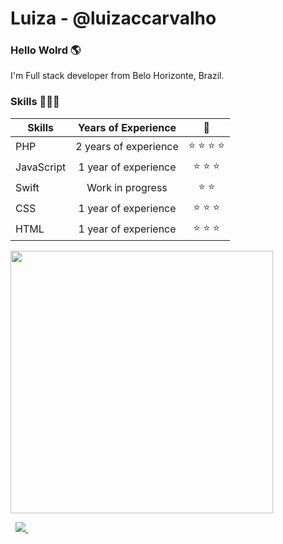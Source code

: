 # Luiza - @luizaccarvalho
### Hello Wolrd 🌎

I'm Full stack developer from Belo Horizonte, Brazil.

### Skills 👩🏻‍💻

| Skills |      Years of Experience     | 🌟 | 
|----------------|:-------------:|:-------------:|
| PHP | 2 years of experience | ⭐️ ⭐️ ⭐️ ⭐️ |
| JavaScript | 1 year of experience |   ⭐️ ⭐️ ⭐️   |
| Swift | Work in progress | ⭐️ ⭐️ |
| CSS | 1 year of experience | ⭐️ ⭐️ ⭐️ |
| HTML | 1 year of experience | ⭐️ ⭐️ ⭐️ | 

<p>
  <a href="#"><img src="https://github-readme-stats.vercel.app/api?username=luizaccarvalho&show_icons=true&count_private=true&theme=synthwave" width="420"></a>
</p>&nbsp;

<a href="https://www.linkedin.com/in/luizaccarvalho/">
    <img src="https://img.shields.io/badge/linkedin-%230077B5.svg?&style=for-the-badge&logo=linkedin&logoColor=white" />
</a>&nbsp;
<!--
**luizaccarvalho/luizaccarvalho** is a ✨ _special_ ✨ repository because its `README.md` (this file) appears on your GitHub profile.

Here are some ideas to get you started:

- 🔭 I’m currently working on ...
- 🌱 I’m currently learning ...
- 👯 I’m looking to collaborate on ...
- 🤔 I’m looking for help with ...
- 💬 Ask me about ...
- 📫 How to reach me: ...
- 😄 Pronouns: ...
- ⚡ Fun fact: ...
-->
